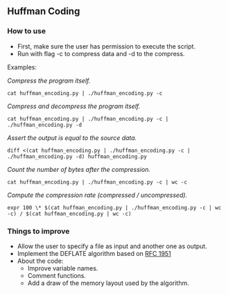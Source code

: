 ## Huffman Coding

### How to use

* First, make sure the user has permission to execute the script.
* Run with flag -c to compress data and -d to the compress.

Examples:

*Compress the program itself.*
````
cat huffman_encoding.py | ./huffman_encoding.py -c
````
*Compress and decompress the program itself.*
````
cat huffman_encoding.py | ./huffman_encoding.py -c | ./huffman_encoding.py -d
````
*Assert the output is equal to the source data.*

````
diff <(cat huffman_encoding.py | ./huffman_encoding.py -c | ./huffman_encoding.py -d) huffman_encoding.py
````
*Count the number of bytes after the compression.*
````
cat huffman_encoding.py | ./huffman_encoding.py -c | wc -c
````

*Compute the compression rate (compressed / uncompressed).*
````
expr 100 \* $(cat huffman_encoding.py | ./huffman_encoding.py -c | wc -c) / $(cat huffman_encoding.py | wc -c)
````

### Things to improve
* Allow the user to specify a file as input and another one as output.
* Implement the DEFLATE algorithm based on [RFC 1951](http://tools.ietf.org/html/rfc1951)
* About the code:
    * Improve variable names.
    * Comment functions.
    * Add a draw of the memory layout used by the algorithm.
